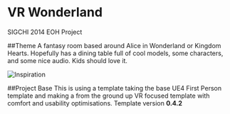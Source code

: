 VR Wonderland
============================
SIGCHI 2014 EOH Project

##Theme
A fantasy room based around Alice in Wonderland or Kingdom Hearts. Hopefully has a dining table full of cool models, some characters, and some nice audio. Kids should love it.

![Inspiration](http://img2.wikia.nocookie.net/__cb20131113213251/disney/images/e/ef/Alice-in-wonderland-disneyscreencaps.com-5785.jpg)


##Project Base
This is using a template taking the base UE4 First Person template and making a from the ground up VR focused template with comfort and usability optimisations. Template version **0.4.2**
